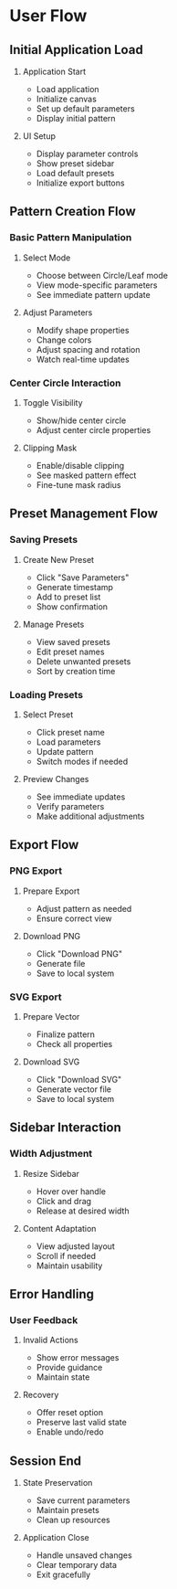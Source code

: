 # User Flow

## Initial Application Load

1. Application Start
   - Load application
   - Initialize canvas
   - Set up default parameters
   - Display initial pattern

2. UI Setup
   - Display parameter controls
   - Show preset sidebar
   - Load default presets
   - Initialize export buttons

## Pattern Creation Flow

### Basic Pattern Manipulation
1. Select Mode
   - Choose between Circle/Leaf mode
   - View mode-specific parameters
   - See immediate pattern update

2. Adjust Parameters
   - Modify shape properties
   - Change colors
   - Adjust spacing and rotation
   - Watch real-time updates

### Center Circle Interaction
1. Toggle Visibility
   - Show/hide center circle
   - Adjust center circle properties

2. Clipping Mask
   - Enable/disable clipping
   - See masked pattern effect
   - Fine-tune mask radius

## Preset Management Flow

### Saving Presets
1. Create New Preset
   - Click "Save Parameters"
   - Generate timestamp
   - Add to preset list
   - Show confirmation

2. Manage Presets
   - View saved presets
   - Edit preset names
   - Delete unwanted presets
   - Sort by creation time

### Loading Presets
1. Select Preset
   - Click preset name
   - Load parameters
   - Update pattern
   - Switch modes if needed

2. Preview Changes
   - See immediate updates
   - Verify parameters
   - Make additional adjustments

## Export Flow

### PNG Export
1. Prepare Export
   - Adjust pattern as needed
   - Ensure correct view

2. Download PNG
   - Click "Download PNG"
   - Generate file
   - Save to local system

### SVG Export
1. Prepare Vector
   - Finalize pattern
   - Check all properties

2. Download SVG
   - Click "Download SVG"
   - Generate vector file
   - Save to local system

## Sidebar Interaction

### Width Adjustment
1. Resize Sidebar
   - Hover over handle
   - Click and drag
   - Release at desired width

2. Content Adaptation
   - View adjusted layout
   - Scroll if needed
   - Maintain usability

## Error Handling

### User Feedback
1. Invalid Actions
   - Show error messages
   - Provide guidance
   - Maintain state

2. Recovery
   - Offer reset option
   - Preserve last valid state
   - Enable undo/redo

## Session End

1. State Preservation
   - Save current parameters
   - Maintain presets
   - Clean up resources

2. Application Close
   - Handle unsaved changes
   - Clear temporary data
   - Exit gracefully 